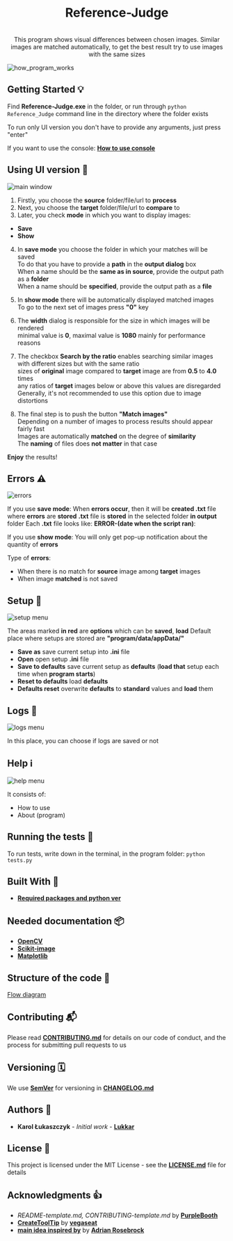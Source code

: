 <h1 align="center"> Reference-Judge </h1>

<div align="center">
</br>This program shows visual differences between chosen images.
Similar images are matched automatically, to get the best result try to use images with the same sizes</br>
</div>

![how_program_works](https://github.com/Lukkar90/Reference_Judge/blob/docs/docs/images/how_program_works.png)

## Getting Started 💡
    
Find **Reference-Judge.exe** in the folder, or run through `python Reference_Judge` command line in the directory where the folder exists

To run only UI version you don't have to provide any arguments, just press "enter"

If you want to use the console: [**How to use console**](https://github.com/Lukkar90/Reference_Judge/blob/docs/docs/How_to_use_console.md)

## Using UI version 👀

![main window](https://github.com/Lukkar90/Reference_Judge/blob/docs/docs/images/main_window.png)

1. Firstly, you choose the **source** folder/file/url to **process**  
2. Next, you choose the **target** folder/file/url to **compare** to  
3. Later, you check **mode** in which you want to display images:

- **Save**
- **Show**

4. In **save mode** you choose the folder in which your matches will be saved  
To do that you have to provide a **path** in the **output dialog** box    
When a name should be the **same as in source**, provide the output path as a **folder**   
When a name should be **specified**, provide the output path as a **file**

5. In **show mode** there will be automatically displayed matched images  
To go to the next set of images press **"0"** key

6. The **width** dialog is responsible for the size in which images will be rendered  
minimal value is **0**, maximal value is **1080** mainly for performance reasons

7. The checkbox **Search by the ratio** enables searching similar images with different sizes but with the same ratio  
sizes of **original** image compared to **target** image are from **0.5** to **4.0** times  
any ratios of **target** images below or above this values are disregarded  
Generally, it's not recommended to use this option due to image distortions

8. The final step is to push the button **"Match images"**  
Depending on a number of images to process results should appear fairly fast  
Images are automatically **matched** on the degree of **similarity**  
The **naming** of files does **not matter** in that case

**Enjoy** the results!

## Errors ⚠️

![errors](https://github.com/Lukkar90/Reference_Judge/blob/docs/docs/images/errors.png)

If you use **save mode**:
When **errors occur**, then it will be **created .txt** file where **errors** are **stored**
**.txt** file is **stored** in the selected folder **in output** folder
Each **.txt** file looks like: **ERROR-(date when the script ran)**:

If you use **show mode**:
You will only get pop-up notification about the quantity of **errors**

Type of **errors**:
- When there is no match for **source** image among **target** images
- When image **matched** is not saved

## Setup 💾

![setup menu](https://github.com/Lukkar90/Reference_Judge/blob/docs/docs/images/setup.png)

The areas marked **in red** are **options** which can be **saved**, **load**
Default place where setups are stored are **"program/data/appData/"**

- **Save as** save current setup into **.ini** file
- **Open** open setup **.ini** file
- **Save to defaults** save current setup as **defaults** (**load that** setup each time when **program starts**)
- **Reset to defaults** load **defaults**
- **Defaults reset** overwrite **defaults** to **standard** values and **load** them

## Logs 📜

![logs menu](https://github.com/Lukkar90/Reference_Judge/blob/docs/docs/images/logs.png)

In this place, you can choose if logs are saved or not

## Help ℹ️

![help menu](https://github.com/Lukkar90/Reference_Judge/blob/docs/docs/images/help.png)

It consists of:
- How to use
- About (program)

## Running the tests 🧪

To run tests, write down in the terminal, in the program folder:
`python tests.py`

## Built With 🧰

- [**Required packages and python ver**](https://github.com/Lukkar90/Pipfile.lock/)

## Needed documentation 📦

- [**OpenCV**](https://opencv.org)
- [**Scikit-image**](https://scikit-image.org/)
- [**Matplotlib**](https://matplotlib.org/)

## Structure of the code 🧭

[Flow diagram](https://github.com/Lukkar90/Reference_Judge/blob/master/docs/simpified_model_of_program.png)

## Contributing 📬

Please read [**CONTRIBUTING.md**](https://github.com/Lukkar90/Reference_Judge/blob/master/docs/CONTRIBUTING.md) for details on our code of conduct, and the process for submitting pull requests to us

## Versioning 🗓️

We use [**SemVer**](http://semver.org/) for versioning in [**CHANGELOG.md**](https://github.com/Lukkar90/Reference_Judge/blob/master/docs/CHANGELOG.md)

## Authors 🎈

- **Karol Łukaszczyk** - _Initial work_ - [**Lukkar**](https://github.com/Lukkar90)

## License 📜

This project is licensed under the MIT License - see the [**LICENSE.md**](https://github.com/Lukkar90/Reference_Judge/blob/master/docs/License.md) file for details

## Acknowledgments 👍

- _README-template.md, CONTRIBUTING-template.md_ by [**PurpleBooth**](https://gist.github.com/PurpleBooth)
- [**CreateToolTip**](www.daniweb.com/programming/software-development/code/484591/a-tooltip-class-for-tkinter) by [**vegaseat**](https://www.daniweb.com/members/19440/vegaseat)
- [**main idea inspired by**](https://www.pyimagesearch.com/2017/06/19/image-difference-with-opencv-and-python/) by [**Adrian Rosebrock**](https://www.pyimagesearch.com/contact/)

